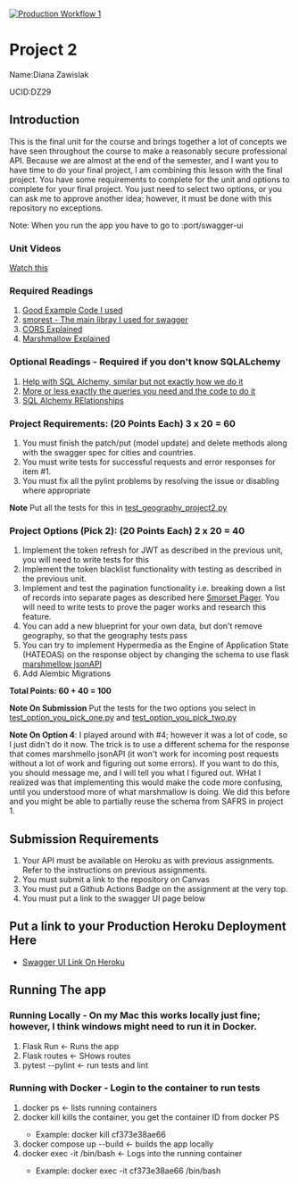 [![Production Workflow 1](https://github.com/NJIT-WIS/jet-security-part-2-project-2-DianaZawislak/actions/workflows/prod.yml/badge.svg)](https://github.com/NJIT-WIS/jet-security-part-2-project-2-DianaZawislak/actions/workflows/prod.yml)

# Project 2

Name:Diana Zawislak

UCID:DZ29

## Introduction

This is the final unit for the course and brings together a lot of concepts we have seen throughout the course to make a
reasonably secure professional API. Because we are almost at the end of the semester, and I want you to have time to do
your final project, I am combining this lesson with the final project. You have some requirements to complete for the
unit and options to complete for your final project. You just need to select two options, or you can ask me to approve
another idea; however, it must be done with this repository no exceptions.

Note: When you run the app you have to go to <host>:port/swagger-ui

### Unit Videos

[Watch this](https://youtu.be/Yt-0BWdauaI)

### Required Readings

1. [Good Example Code I used](https://github.com/picsouds/flask-smorest-example-bookmanager)
2. [smorest - The main libray I used for swagger](https://flask-smorest.readthedocs.io/en/latest/)
3. [CORS Explained](https://medium.com/@baphemot/understanding-cors-18ad6b478e2b)
4. [Marshmallow Explained](https://www.kimsereylam.com/python/2019/10/25/serialization-with-marshmallow.html)

### Optional Readings - Required if you don't know SQLALchemy 
1. [Help with SQL Alchemy, similar but not exactly how we do it](https://auth0.com/blog/sqlalchemy-orm-tutorial-for-python-developers/)
2. [More or less exactly the queries you need and the code to do it](https://www.golinuxcloud.com/flask-sqlalchemy/)
3. [SQL Alchemy RElationships](https://hackersandslackers.com/sqlalchemy-data-models/)
### Project Requirements: (20 Points Each) 3 x 20 = 60

1. You must finish the patch/put (model update) and delete methods along with the swagger spec for cities and countries.
2. You must write tests for successful requests and error responses for item #1.
3. You must fix all the pylint problems by resolving the issue or disabling where appropriate

**Note** Put all the tests for this in [test_geography_project2.py](tests/test_geography_project2.py)

### Project Options (Pick 2): (20 Points Each)  2 x 20 = 40

1. Implement the token refresh for JWT as described in the previous unit, you will need to write tests for this
2. Implement the token blacklist functionality with testing as described in the previous unit.
3. Implement and test the pagination functionality i.e. breaking down a list of records into separate pages as described
   here [Smorset Pager](https://flask-smorest.readthedocs.io/en/latest/pagination.html). You will need to write tests to
   prove the pager works and research this feature.
4. You can add a new blueprint for your own data, but don't remove geography, so that the geography tests pass
5. You can try to implement Hypermedia as the Engine of Application State (HATEOAS) on the response object by changing
   the schema to use flask [marshmellow jsonAPI](https://marshmallow-jsonapi.readthedocs.io/en/latest/)
6. Add Alembic Migrations

**Total Points:  60 + 40 = 100**

**Note On Submission** Put the tests for the two options you select
in [test_option_you_pick_one.py](tests/test_option_you_pick_one.py)
and [test_option_you_pick_two.py](tests/test_option_you_pick_two.py)

**Note On Option 4**: I played around with #4; however it was a lot of code, so I just didn't do it now. The trick is to
use a
different schema for the response that comes marshmello jsonAPI (it won't work for incoming post requests without a lot
of work and figuring out some errors). If you want to do this, you should message me, and I will tell you what I figured
out. WHat I realized was that implementing this would make the code more confusing, until
you understood more of what marshmallow is doing. We did this before and you might be able to partially reuse the schema
from SAFRS in project 1.

## Submission Requirements

1. Your API must be available on Heroku as with previous assignments. Refer to the instructions on previous assignments.
2. You must submit a link to the repository on Canvas
3. You must put a Github Actions Badge on the assignment at the very top.
4. You must put a link to the swagger UI page below

## Put a link to your Production Heroku Deployment Here

* [Swagger UI Link On Heroku](https://api-project-is960.herokuapp.com/swagger-ui)

## Running The app

### Running Locally - On my Mac this works locally just fine; however, I think windows might need to run it in Docker.

1. Flask Run <- Runs the app
2. Flask routes <- SHows routes
3. pytest --pylint <- run tests and lint

### Running with Docker - Login to the container to run tests

1. docker ps <- lists running containers
2. docker kill <container id>  kills the container, you get the container ID from docker PS
    * Example: docker kill cf373e38ae66
3. docker compose up --build <- builds the app locally
4. docker exec -it <containerID> /bin/bash    <- Logs into the running container
    * Example: docker exec -it cf373e38ae66 /bin/bash
